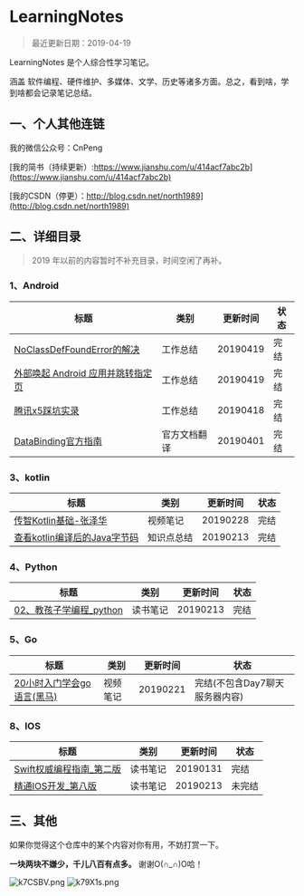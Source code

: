 # LearningNotes

>最近更新日期：2019-04-19


LearningNotes 是个人综合性学习笔记。

涵盖 软件编程、硬件维护、多媒体、文学、历史等诸多方面。总之，看到啥，学到啥都会记录笔记总结。




## 一、个人其他连链

我的微信公众号：CnPeng

[我的简书（持续更新）:https://www.jianshu.com/u/414acf7abc2b](https://www.jianshu.com/u/414acf7abc2b)

[我的CSDN（停更）：http://blog.csdn.net/north1989](http://blog.csdn.net/north1989)


## 二、详细目录

> 2019 年以前的内容暂时不补充目录，时间空闲了再补。


### 1、Android
标题|类别|更新时间|状态
---|---|---|---
[NoClassDefFoundError的解决](01_Android/02_环境搭建/20、NoClassDefFoundError的解决.md)|工作总结|20190419|完结
[外部唤起 Android 应用并跳转指定页](01_Android/03_基础知识点/73、Android外部唤起应用跳转指定页面.md)|工作总结|20190419|完结
[腾讯x5踩坑实录](01_Android/06_库和工具/25、腾讯x5踩坑实录.md)|工作总结|20190418|完结
[DataBinding官方指南](01_Android/04_进阶知识点/03_Jetpack/01、DataBinding官方指南.md)|官方文档翻译|20190401|完结


### 3、kotlin

标题|类别|更新时间|状态
---|---|---|---
[传智Kotlin基础-张泽华](03_Kotlin/01_书籍/01_Kotlin/2、传智Kotlin基础-张泽华.md)|视频笔记|20190228|完结
[查看kotlin编译后的Java字节码](03_Kotlin/02_环境搭建/02、查看kotlin编译后的Java字节码.md)|知识点总结|20190213|完结

### 4、Python

标题|类别|更新时间|状态
---|---|---|---
[02、教孩子学编程_python](04_Python/02、教孩子学编程_python.md) | 读书笔记|20190213|完结

### 5、Go

标题|类别|更新时间|状态
---|---|---|---
[20小时入门学会go语言(黑马)](05_Go/01_书籍和教程/01_%2020小时入门学会go语言(黑马).md)| 视频笔记 | 20190221 | 完结(不包含Day7聊天服务器内容)

### 8、IOS

标题|类别|更新时间|状态
---|---|---|---
[Swift权威编程指南_第二版](08_IOS/01_Swift/Swift权威编程指南-笔记.md)|读书笔记|20190131|完结
[精通IOS开发_第八版](08_IOS/02_IOS/精通IOS开发V8.md)|读书笔记|20190213|未完结


## 三、其他

如果你觉得这个仓库中的某个内容对你有用，不妨打赏一下。

**一块两块不嫌少，千儿八百有点多。** 谢谢O(∩_∩)O哈！

![k7CSBV.png](https://s2.ax1x.com/2019/02/28/k7CSBV.png) ![k79X1s.png](https://s2.ax1x.com/2019/02/28/k79X1s.png)
 

